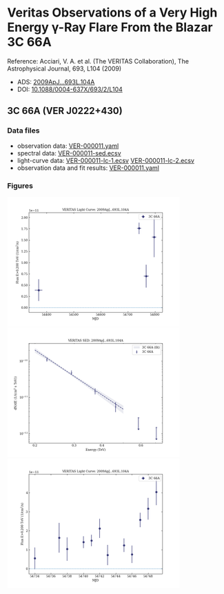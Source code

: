 # Veritas Observations of a Very High Energy γ-Ray Flare From the Blazar 3C 66A

Reference:
Acciari, V. A. et al. (The VERITAS Collaboration), The Astrophysical Journal, 693, L104 (2009)

- ADS: [2009ApJ...693L.104A](http://adsabs.harvard.edu/abs/2009ApJ...693L.104A)
- DOI: [10.1088/0004-637X/693/2/L104](https://doi.org/10.1088/0004-637X/693/2/L104)

## 3C 66A (VER J0222+430)
### Data files

- observation data: [VER-000011.yaml](VER-000011.yaml)  
- spectral data: [VER-000011-sed.ecsv](VER-000011-sed.ecsv)  
- light-curve data: [VER-000011-lc-1.ecsv](VER-000011-lc-1.ecsv)  [VER-000011-lc-2.ecsv](VER-000011-lc-2.ecsv)  
- observation data and fit results: [VER-000011.yaml](VER-000011.yaml)  


### Figures

<img src="figures/2009ApJ...693L.104A-VER-11-1-lc.png" alt="drawing" width="400"/>
<img src="figures/2009ApJ...693L.104A-VER-11-1-sed.png" alt="drawing" width="400"/>
<img src="figures/2009ApJ...693L.104A-VER-11-2-lc.png" alt="drawing" width="400"/>



